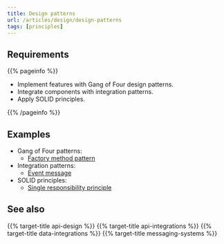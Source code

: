 ```yaml
---
title: Design patterns
url: /articles/design/design-patterns
tags: [principles]
---
```


## Requirements

{{% pageinfo %}}

* Implement features with Gang of Four design patterns.
* Integrate components with integration patterns.
* Apply SOLID principles.

{{% /pageinfo %}}

## Examples

* Gang of Four patterns:
  * [Factory method pattern](https://en.wikipedia.org/wiki/Factory_method_pattern)
* Integration patterns:
  * [Event message](https://www.enterpriseintegrationpatterns.com/patterns/messaging/EventMessage.html)
* SOLID principles:
  * [Single responsibility principle](https://en.wikipedia.org/wiki/Single_responsibility_principle)

## See also

{{% target-title api-design %}}
{{% target-title api-integrations %}}
{{% target-title data-integrations %}}
{{% target-title messaging-systems %}}
